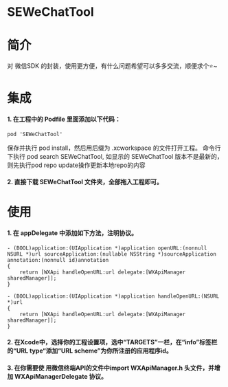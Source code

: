 # SEWeChatTool


# 简介
对 微信SDK 的封装，使用更方便，有什么问题希望可以多多交流，顺便求个⭐️~

# 集成
#### 1. 在工程中的 Podfile 里面添加以下代码：
```
pod 'SEWeChatTool'
```
保存并执行 pod install，然后用后缀为 .xcworkspace 的文件打开工程。
命令行下执行 pod search SEWeChatTool, 如显示的 SEWeChatTool 版本不是最新的，则先执行pod repo update操作更新本地repo的内容

#### 2. 直接下载 SEWeChatTool 文件夹，全部拖入工程即可。

# 使用
#### 1. 在 appDelegate 中添加如下方法，注明协议。
```
- (BOOL)application:(UIApplication *)application openURL:(nonnull NSURL *)url sourceApplication:(nullable NSString *)sourceApplication annotation:(nonnull id)annotation
{
    return [WXApi handleOpenURL:url delegate:[WXApiManager sharedManager]];
}

- (BOOL)application:(UIApplication *)application handleOpenURL:(NSURL *)url
{
    return [WXApi handleOpenURL:url delegate:[WXApiManager sharedManager]];
}

```
#### 2. 在Xcode中，选择你的工程设置项，选中“TARGETS”一栏，在“info”标签栏的“URL type“添加“URL scheme”为你所注册的应用程序id。
#### 3. 在你需要使 用微信终端API的文件中import WXApiManager.h 头文件，并增加 WXApiManagerDelegate 协议。

